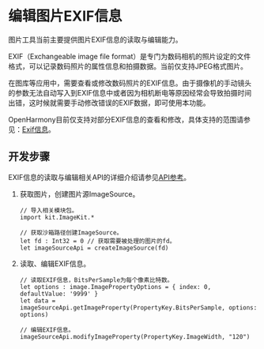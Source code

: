 # 编辑图片EXIF信息

图片工具当前主要提供图片EXIF信息的读取与编辑能力。

EXIF（Exchangeable image file format）是专门为数码相机的照片设定的文件格式，可以记录数码照片的属性信息和拍摄数据。当前仅支持JPEG格式图片。

在图库等应用中，需要查看或修改数码照片的EXIF信息。由于摄像机的手动镜头的参数无法自动写入到EXIF信息中或者因为相机断电等原因经常会导致拍摄时间出错，这时候就需要手动修改错误的EXIF数据，即可使用本功能。

OpenHarmony目前仅支持对部分EXIF信息的查看和修改，具体支持的范围请参见：[Exif信息](../../../../API_Reference/source_zh_cn/ImageKit/cj-apis-image.md#enum-propertykey)。

## 开发步骤

EXIF信息的读取与编辑相关API的详细介绍请参见[API参考](../../../../API_Reference/source_zh_cn/ImageKit/cj-apis-image.md#func-getimagepropertypropertykey-imagepropertyoptions)。

1. 获取图片，创建图片源ImageSource。

   <!-- compile -->

   ```cangjie
   // 导入相关模块包。
   import kit.ImageKit.*

   // 获取沙箱路径创建ImageSource。
   let fd : Int32 = 0 // 获取需要被处理的图片的fd。
   let imageSourceApi = createImageSource(fd)
   ```

2. 读取、编辑EXIF信息。

    <!-- compile -->

    ```cangjie
    // 读取EXIF信息，BitsPerSample为每个像素比特数。
    let options : image.ImagePropertyOptions = { index: 0, defaultValue: '9999' }
    let data = imageSourceApi.getImageProperty(PropertyKey.BitsPerSample, options: options)

    // 编辑EXIF信息。
    imageSourceApi.modifyImageProperty(PropertyKey.ImageWidth, "120")
    ```

